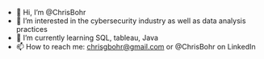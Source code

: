 - 👋 Hi, I’m @ChrisBohr
- 👀 I’m interested in the cybersecurity industry as well as data analysis practices
- 🌱 I’m currently learning SQL, tableau, Java
- 📫 How to reach me: chrisgbohr@gmail.com or @ChrisBohr on LinkedIn

<!---
ChrisBohr/ChrisBohr is a ✨ special ✨ repository because its `README.md` (this file) appears on your GitHub profile.
You can click the Preview link to take a look at your changes.
--->
